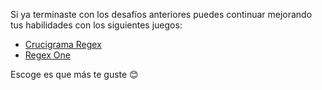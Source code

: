 Si ya terminaste con los desafíos anteriores puedes continuar mejorando tus habilidades con los siguientes juegos:

- [Crucigrama Regex](https://regexcrossword.com/)
- [Regex One](http://regexone.com/)

Escoge es que más te guste 😊
